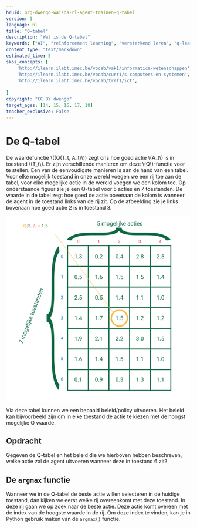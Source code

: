 ```yaml
---
hruid: org-dwengo-waisda-rl-agent-trainen-q-tabel
version: 1
language: nl
title: "Q-tabel"
description: "Wat is de Q-tabel"
keywords: ["AI", "reïnforcement learning", "versterkend leren", "q-learning", "q-tabel"]
content_type: "text/markdown"
estimated_time: 5
skos_concepts: [
    'http://ilearn.ilabt.imec.be/vocab/vak1/informatica-wetenschappen', 
    'http://ilearn.ilabt.imec.be/vocab/curr1/s-computers-en-systemen',
    'http://ilearn.ilabt.imec.be/vocab/tref1/ict',

]
copyright: "CC BY dwengo"
target_ages: [14, 15, 16, 17, 18]
teacher_exclusive: False
---
```


# De Q-tabel

De waardefunctie \\((Q(T_t, A_t)\\)) zegt ons hoe goed actie \\(A_t\\) is in toestand \\(T_t\\). Er zijn verschillende manieren om deze \\(Q\\)-functie voor te stellen. Een van de eenvoudigste manieren is aan de hand van een tabel. Voor elke mogelijk toestand in onze wereld voegen we een rij toe aan de tabel, voor elke mogelijke actie in de wereld voegen we een kolom toe. Op onderstaande figuur zie je een Q-tabel voor 5 acties en 7 toestanden. De waarde in de tabel zegt hoe goed de actie bovenaan de kolom is wanneer de agent in de toestand links van de rij zit. Op de afbeelding zie je links bovenaan hoe goed actie 2 is in toestand 3.

![](img/q_table_example.png)

Via deze tabel kunnen we een bepaald beleid/policy uitvoeren. Het beleid kan bijvoorbeeld zijn om in elke toestand de actie te kiezen met de hoogst mogelijke Q waarde.

<div class="dwengo-content assignment">
<h2 class="title">Opdracht</h2>
<div class="content">
Gegeven de Q-tabel en het beleid die we hierboven hebben beschreven, welke actie zal de agent uitvoeren wanneer deze in toestand 6 zit?
</div>
</div>

<div class="dwengo-content sideinfo">
<h2 class="title">De <code class="language-python">argmax</code> functie</h2>
<div class="content">
Wanneer we in de Q-tabel de beste actie willen selecteren in de huidige toestand, dan kijken we eerst welke rij overeenkomt met deze toestand. In deze rij gaan we op zoek naar de beste actie. Deze actie komt overeen met de index van de hoogste waarde in de rij. Om deze index te vinden, kan je in Python gebruik maken van de <code class="language-python">argmax()</code> functie. 
</div>
</div>

 
